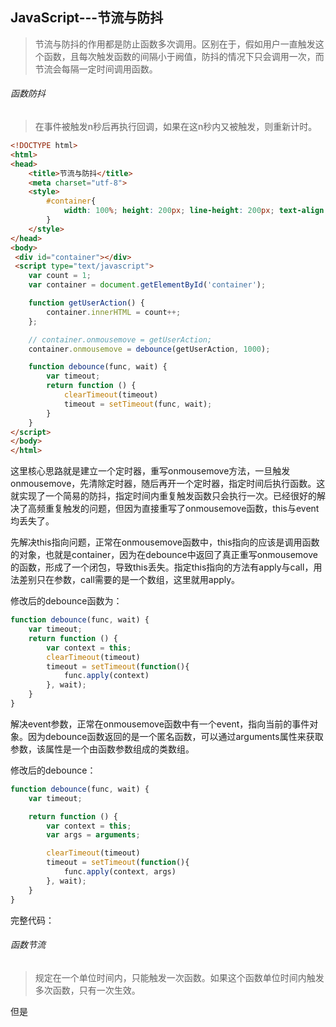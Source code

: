 ## JavaScript---节流与防抖

> 节流与防抖的作用都是防止函数多次调用。区别在于，假如用户一直触发这个函数，且每次触发函数的间隔小于阙值，防抖的情况下只会调用一次，而节流会每隔一定时间调用函数。

###### 函数防抖

> 在事件被触发n秒后再执行回调，如果在这n秒内又被触发，则重新计时。

```html
<!DOCTYPE html>
<html>
<head>
	<title>节流与防抖</title>
	<meta charset="utf-8">
	<style>
	    #container{
	        width: 100%; height: 200px; line-height: 200px; text-align: center; color: #fff; background-color: #444; font-size: 30px;
	    }
    </style>
</head>
<body>
 <div id="container"></div>
 <script type="text/javascript">
	var count = 1;
	var container = document.getElementById('container');

	function getUserAction() {
	    container.innerHTML = count++;
	};

	// container.onmousemove = getUserAction;
	container.onmousemove = debounce(getUserAction, 1000);

	function debounce(func, wait) {
	    var timeout;
	    return function () {
	        clearTimeout(timeout)
	        timeout = setTimeout(func, wait);
	    }
	}
</script>
</body>
</html>
```

这里核心思路就是建立一个定时器，重写onmousemove方法，一旦触发onmousemove，先清除定时器，随后再开一个定时器，指定时间后执行函数。这就实现了一个简易的防抖，指定时间内重复触发函数只会执行一次。已经很好的解决了高频重复触发的问题，但因为直接重写了onmousemove函数，this与event均丢失了。

先解决this指向问题，正常在onmousemove函数中，this指向的应该是调用函数的对象，也就是container，因为在debounce中返回了真正重写onmousemove的函数，形成了一个闭包，导致this丢失。指定this指向的方法有apply与call，用法差别只在参数，call需要的是一个数组，这里就用apply。

修改后的debounce函数为：

```javascript
function debounce(func, wait) {
    var timeout;
    return function () {
        var context = this;
        clearTimeout(timeout)
        timeout = setTimeout(function(){
            func.apply(context)
        }, wait);
    }
}
```

解决event参数，正常在onmousemove函数中有一个event，指向当前的事件对象。因为debounce函数返回的是一个匿名函数，可以通过arguments属性来获取参数，该属性是一个由函数参数组成的类数组。

修改后的debounce：

```javascript
function debounce(func, wait) {
    var timeout;

    return function () {
        var context = this;
        var args = arguments;

        clearTimeout(timeout)
        timeout = setTimeout(function(){
            func.apply(context, args)
        }, wait);
    }
}
```

完整代码：

###### 函数节流

> 规定在一个单位时间内，只能触发一次函数。如果这个函数单位时间内触发多次函数，只有一次生效。

但是